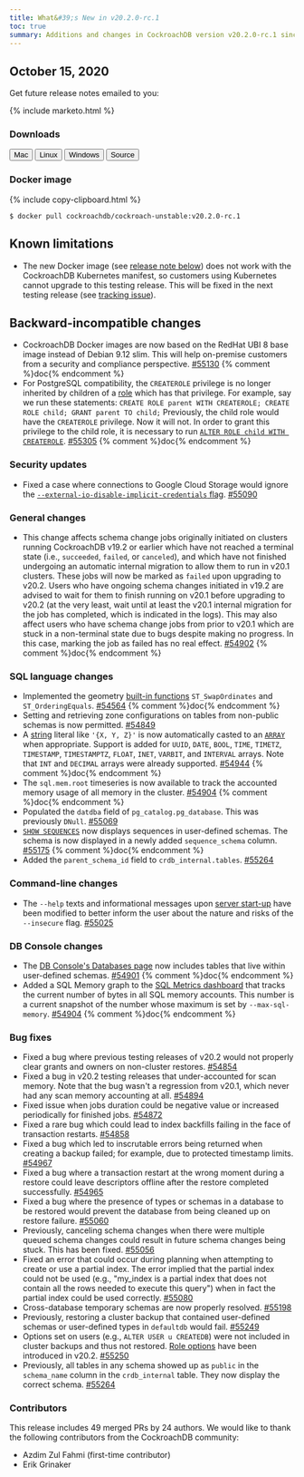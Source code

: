 ```yaml
---
title: What&#39;s New in v20.2.0-rc.1
toc: true
summary: Additions and changes in CockroachDB version v20.2.0-rc.1 since version v20.2.0-beta.4
---
```


## October 15, 2020

Get future release notes emailed to you:

{% include marketo.html %}

### Downloads

<div id="os-tabs" class="clearfix">
    <a href="https://binaries.cockroachdb.com/cockroach-v20.2.0-rc.1.darwin-10.9-amd64.tgz"><button id="mac" data-eventcategory="mac-binary-release-notes">Mac</button></a>
    <a href="https://binaries.cockroachdb.com/cockroach-v20.2.0-rc.1.linux-amd64.tgz"><button id="linux" data-eventcategory="linux-binary-release-notes">Linux</button></a>
    <a href="https://binaries.cockroachdb.com/cockroach-v20.2.0-rc.1.windows-6.2-amd64.zip"><button id="windows" data-eventcategory="windows-binary-release-notes">Windows</button></a>
    <a href="https://binaries.cockroachdb.com/cockroach-v20.2.0-rc.1.src.tgz"><button id="source" data-eventcategory="source-release-notes">Source</button></a>
</div>

### Docker image

{% include copy-clipboard.html %}
~~~ shell
$ docker pull cockroachdb/cockroach-unstable:v20.2.0-rc.1
~~~

## Known limitations

- The new Docker image (see [release note below](#new-docker-image)) does not work with the CockroachDB Kubernetes manifest, so customers using Kubernetes cannot upgrade to this testing release. This will be fixed in the next testing release (see [tracking issue][#55390]).

## Backward-incompatible changes

- <a name="new-docker-image"></a>CockroachDB Docker images are now based on the RedHat UBI 8 base image instead of Debian 9.12 slim. This will help on-premise customers from a security and compliance perspective. [#55130][#55130] {% comment %}doc{% endcomment %}
- For PostgreSQL compatibility, the `CREATEROLE` privilege is no longer inherited by children of a [role](../v20.2/create-role.html) which has that privilege. For example, say we run these statements: `CREATE ROLE parent WITH CREATEROLE; CREATE ROLE child; GRANT parent TO child;` Previously, the child role would have the `CREATEROLE` privilege. Now it will not. In order to grant this privilege to the child role, it is necessary to run [`ALTER ROLE child WITH CREATEROLE`](../v20.2/alter-role.html). [#55305][#55305] {% comment %}doc{% endcomment %}

### Security updates

- Fixed a case where connections to Google Cloud Storage would ignore the [`--external-io-disable-implicit-credentials` flag](../v20.2/cockroach-start.html#security). [#55090][#55090]

### General changes

- This change affects schema change jobs originally initiated on clusters running CockroachDB v19.2 or earlier which have not reached a terminal state (i.e., `succeeded`, `failed`, or `canceled`), and which have not finished undergoing an automatic internal migration to allow them to run in v20.1 clusters. These jobs will now be marked as `failed` upon upgrading to v20.2. Users who have ongoing schema changes initiated in v19.2 are advised to wait for them to finish running on v20.1 before upgrading to v20.2 (at the very least, wait until at least the v20.1 internal migration for the job has completed, which is indicated in the logs).  This may also affect users who have schema change jobs from prior to v20.1 which are stuck in a non-terminal state due to bugs despite making no progress. In this case, marking the job as failed has no real effect. [#54902][#54902] {% comment %}doc{% endcomment %}

### SQL language changes

- Implemented the geometry [built-in functions](../v20.2/functions-and-operators.html#built-in-functions) `ST_SwapOrdinates` and `ST_OrderingEquals`. [#54564][#54564] {% comment %}doc{% endcomment %}
- Setting and retrieving zone configurations on tables from non-public schemas is now permitted. [#54849][#54849]
- A [string](../v20.2/string.html) literal like `'{X, Y, Z}'` is now automatically casted to an [`ARRAY`](../v20.2/array.html) when appropriate. Support is added for `UUID`, `DATE`, `BOOL`, `TIME`, `TIMETZ`, `TIMESTAMP`, `TIMESTAMPTZ`, `FLOAT`, `INET`, `VARBIT`, and `INTERVAL` arrays. Note that `INT` and `DECIMAL` arrays were already supported. [#54944][#54944] {% comment %}doc{% endcomment %}
- The `sql.mem.root` timeseries is now available to track the accounted memory usage of all memory in the cluster. [#54904][#54904] {% comment %}doc{% endcomment %}
- Populated the `datdba` field of `pg_catalog.pg_database`. This was previously `DNull`. [#55069][#55069]
- [`SHOW SEQUENCES`](../v20.2/show-sequences.html) now displays sequences in user-defined schemas. The schema is now displayed in a newly added `sequence_schema` column. [#55175][#55175] {% comment %}doc{% endcomment %}
- Added the `parent_schema_id` field to `crdb_internal.tables`. [#55264][#55264]

### Command-line changes

- The `--help` texts and informational messages upon [server start-up](../v20.2/cockroach-start.html) have been modified to better inform the user about the nature and risks of the `--insecure` flag. [#55025][#55025]

### DB Console changes

- The [DB Console's Databases page](../v20.2/ui-databases-page.html) now includes tables that live within user-defined schemas. [#54901][#54901] {% comment %}doc{% endcomment %}
- Added a SQL Memory graph to the [SQL Metrics dashboard](../v20.2/ui-sql-dashboard.html) that tracks the current number of bytes in all SQL memory accounts. This number is a current snapshot of the number whose maximum is set by `--max-sql-memory`. [#54904][#54904] {% comment %}doc{% endcomment %}

### Bug fixes

- Fixed a bug where previous testing releases of v20.2 would not properly clear grants and owners on non-cluster restores. [#54854][#54854]
- Fixed a bug in v20.2 testing releases that under-accounted for scan memory. Note that the bug wasn't a regression from v20.1, which never had any scan memory accounting at all. [#54894][#54894]
- Fixed issue when jobs duration could be negative value or increased periodically for finished jobs. [#54872][#54872]
- Fixed a rare bug which could lead to index backfills failing in the face of transaction restarts. [#54858][#54858]
- Fixed a bug which led to inscrutable errors being returned when creating a backup failed; for example, due to protected timestamp limits. [#54967][#54967]
- Fixed a bug where a transaction restart at the wrong moment during a restore could leave descriptors offline after the restore completed successfully. [#54965][#54965]
- Fixed a bug where the presence of types or schemas in a database to be restored would prevent the database from being cleaned up on restore failure. [#55060][#55060]
- Previously, canceling schema changes when there were multiple queued schema changes could result in future schema changes being stuck. This has been fixed. [#55056][#55056]
- Fixed an error that could occur during planning when attempting to create or use a partial index. The error implied that the partial index could not be used (e.g., "my_index is a partial index that does not contain all the rows needed to execute this query") when in fact the partial index could be used correctly. [#55080][#55080]
- Cross-database temporary schemas are now properly resolved. [#55198][#55198]
- Previously, restoring a cluster backup that contained user-defined schemas or user-defined types in `defaultdb` would fail. [#55249][#55249]
- Options set on users (e.g., `ALTER USER u CREATEDB`) were not included in cluster backups and thus not restored. [Role options](../v20.2/alter-user.html) have been introduced in v20.2. [#55250][#55250]
- Previously, all tables in any schema showed up as `public` in the `schema_name` column in the `crdb_internal` table. They now display the correct schema. [#55264][#55264]

### Contributors

This release includes 49 merged PRs by 24 authors.
We would like to thank the following contributors from the CockroachDB community:

- Azdim Zul Fahmi (first-time contributor)
- Erik Grinaker

[#54564]: https://github.com/cockroachdb/cockroach/pull/54564
[#54849]: https://github.com/cockroachdb/cockroach/pull/54849
[#54854]: https://github.com/cockroachdb/cockroach/pull/54854
[#54858]: https://github.com/cockroachdb/cockroach/pull/54858
[#54872]: https://github.com/cockroachdb/cockroach/pull/54872
[#54894]: https://github.com/cockroachdb/cockroach/pull/54894
[#54901]: https://github.com/cockroachdb/cockroach/pull/54901
[#54902]: https://github.com/cockroachdb/cockroach/pull/54902
[#54904]: https://github.com/cockroachdb/cockroach/pull/54904
[#54944]: https://github.com/cockroachdb/cockroach/pull/54944
[#54965]: https://github.com/cockroachdb/cockroach/pull/54965
[#54967]: https://github.com/cockroachdb/cockroach/pull/54967
[#55025]: https://github.com/cockroachdb/cockroach/pull/55025
[#55056]: https://github.com/cockroachdb/cockroach/pull/55056
[#55060]: https://github.com/cockroachdb/cockroach/pull/55060
[#55069]: https://github.com/cockroachdb/cockroach/pull/55069
[#55080]: https://github.com/cockroachdb/cockroach/pull/55080
[#55090]: https://github.com/cockroachdb/cockroach/pull/55090
[#55130]: https://github.com/cockroachdb/cockroach/pull/55130
[#55175]: https://github.com/cockroachdb/cockroach/pull/55175
[#55198]: https://github.com/cockroachdb/cockroach/pull/55198
[#55249]: https://github.com/cockroachdb/cockroach/pull/55249
[#55250]: https://github.com/cockroachdb/cockroach/pull/55250
[#55264]: https://github.com/cockroachdb/cockroach/pull/55264
[#55305]: https://github.com/cockroachdb/cockroach/pull/55305
[#55390]: https://github.com/cockroachdb/cockroach/pull/55390
